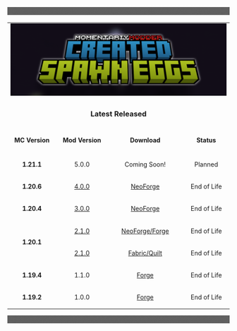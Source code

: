 <p><img src="https://raw.githubusercontent.com/MomentariyModder/branding/main/sites/site/line.png" alt="" /></p>
<table><tbody>
    <tr>
        <td colspan="5"><img src="https://raw.githubusercontent.com/MomentariyModder/branding/main/sites/projects-banner/cse.png" width="100%"></td>
    </tr>
    <tr>
        <td colspan="5"><h3 align="center">Latest Released</h3></td>
    </tr>
    <tr>
        <td><h4 align="center">MC Version</h4></td>
        <td><h4 align="center">Mod Version</h4></td>
        <td colspan="2"><h4 align="center">Download</h4></td>
		<td><h4 align="center">Status</h4></td>
    </tr>
	<tr>
        <td><p align="center"><b>1.21.1</b></p></td>
        <td><p align="center">5.0.0</p></td>
        <td colspan="2"><p align="center">Coming Soon!</p></td>
        <td><p align="center">Planned</p></td>
    </tr>
	<tr>
        <td><p align="center"><b>1.20.6</b></p></td>
        <td><p align="center"><a href="https://momentariymodder.xyz/blog/triple-update">4.0.0</a></p></td>
        <td colspan="2"><p align="center"><a href="https://github.com/MomentariyModder/release/blob/main/supported/created_spawn_eggs/neoforge/1.20.6/%5BNeoForge%201.20.6%5DCreated%20Spawn%20Eggs%5B4.0.0%5D.jar">NeoForge</a></p></td>
        <td><p align="center">End of Life</p></td>
    </tr>
	<tr>
        <td><p align="center"><b>1.20.4</b></p></td>
        <td><p align="center"><a href="https://momentariymodder.xyz/blog/cse-3.0.0">3.0.0</a></p></td>
        <td colspan="2"><p align="center"><a href="https://github.com/MomentariyModder/release/blob/main/supported/created_spawn_eggs/neoforge/1.20.4/%5BNeoForge%201.20.4%5DCreated%20Spawn%20Eggs%5B3.0.0%5D.jar">NeoForge</a></p></td>
        <td><p align="center">End of Life</p></td>
    </tr>
    <tr>
        <td rowspan="2"><p align="center"><b>1.20.1</b></p></td>
        <td><p align="center"><a href="https://momentariymodder.xyz/blog/cse-2.1.0">2.1.0</a></p></td>
        <td colspan="2"><p align="center"><a href="https://github.com/MomentariyModder/release/blob/main/supported/created_spawn_eggs/forge/1.20.1/%5BNeoLexForge%201.20.1%5DCreated%20Spawn%20Eggs%5B2.1.0%5D.jar">NeoForge/Forge</a></p></td>
		<td><p align="center">End of Life</p></td>
    </tr>
	<tr>
        <td><p align="center"><a href="https://momentariymodder.xyz/blog/cse-2.1.0">2.1.0</a></p></td>
        <td colspan="2"><p align="center"><a href="https://github.com/MomentariyModder/release/blob/main/supported/created_spawn_eggs/fabric/1.20.1/%5BFabricQuilt%201.20.1%5DCreated%20Spawn%20Eggs%5B2.1.0%5D.jar">Fabric/Quilt</a></p></td>
		<td><p align="center">End of Life</p></td>
    </tr>
    <tr>
        <td><p align="center"><b>1.19.4</b></p></td>
        <td><p align="center">1.1.0</p></td>
        <td colspan="2"><p align="center"><a href="https://github.com/MomentariyModder/release/blob/main/supported/created_spawn_eggs/forge/1.19.4/%5BForge%201.19.4%5DCreated%20Spawn%20Eggs%5B1.1.0%5D.jar">Forge</a></p></td>
		<td><p align="center">End of Life</p></td>
    </tr>
    <tr>
        <td><p align="center"><b>1.19.2</b></p></td>
        <td><p align="center">1.0.0</p></td>
        <td colspan="2"><p align="center"><a href="https://github.com/MomentariyModder/release/blob/main/supported/created_spawn_eggs/forge/1.19.2/%5BForge%201.19.2%5DCreated%20Spawn%20Eggs%5B1.0.0%5D.jar">Forge</a></p></td>
		<td><p align="center">End of Life</p></td>
    </tr></tbody>
</table>
<p><img src="https://raw.githubusercontent.com/MomentariyModder/branding/main/sites/site/line.png" alt="" /></p>